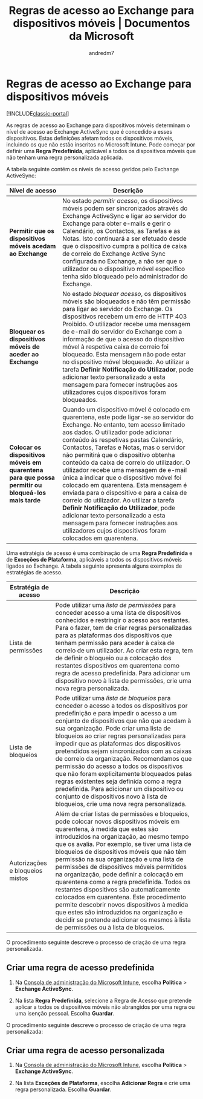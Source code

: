 ﻿---
title: "Regras de acesso ao Exchange para dispositivos móveis | Documentos da Microsoft"
description: "As regras de acesso do Exchange ActiveSync para permitir ou bloquear as ligações do dispositivo com o EAS"
keywords: 
author: andredm7
ms.author: andredm
manager: angrobe
ms.date: 07/19/2016
ms.topic: article
ms.prod: 
ms.service: microsoft-intune
ms.technology: 
ms.assetid: 208b9f45-02d9-413a-b86a-8bad9b5008fa
ms.reviewer: muhosabe
ms.suite: ems
ms.custom: intune-classic
translationtype: Human Translation
ms.sourcegitcommit: b6d5ea579b675d85d4404f289db83055642ffddd
ms.openlocfilehash: fa8f4b1df83e37ab20d5b4a045ba535758368835


---

# <a name="exchange-access-rules-for-mobile-devices"></a>Regras de acesso ao Exchange para dispositivos móveis

[!INCLUDE[classic-portal](../includes/classic-portal.md)]

As regras de acesso ao Exchange para dispositivos móveis determinam o nível de acesso ao Exchange ActiveSync que é concedido a esses dispositivos. Estas definições afetam todos os dispositivos móveis, incluindo os que não estão inscritos no Microsoft Intune. Pode começar por definir uma **Regra Predefinida**, aplicável a todos os dispositivos móveis que não tenham uma regra personalizada aplicada.

A tabela seguinte contém os níveis de acesso geridos pelo Exchange ActiveSync:

|Nível de acesso|Descrição|
|----------------|---------------|
|**Permitir que os dispositivos móveis acedam ao Exchange**|No estado *permitir acesso*, os dispositivos móveis podem ser sincronizados através do Exchange ActiveSync e ligar ao servidor do Exchange para obter e-mails e gerir o Calendário, os Contactos, as Tarefas e as Notas. Isto continuará a ser efetuado desde que o dispositivo cumpra a política de caixa de correio do Exchange Active Sync configurada no Exchange, a não ser que o utilizador ou o dispositivo móvel específico tenha sido bloqueado pelo administrador do Exchange.|
|**Bloquear os dispositivos móveis de aceder ao Exchange**|No estado *bloquear acesso*, os dispositivos móveis são bloqueados e não têm permissão para ligar ao servidor do Exchange. Os dispositivos recebem um erro de HTTP 403 Proibido. O utilizador recebe uma mensagem de e-mail do servidor do Exchange com a informação de que o acesso do dispositivo móvel à respetiva caixa de correio foi bloqueado. Esta mensagem não pode estar no dispositivo móvel bloqueado. Ao utilizar a tarefa **Definir Notificação do Utilizador**, pode adicionar texto personalizado a esta mensagem para fornecer instruções aos utilizadores cujos dispositivos foram bloqueados. |
|**Colocar os dispositivos móveis em quarentena para que possa permitir ou bloqueá-los mais tarde**|Quando um dispositivo móvel é colocado em quarentena, este pode ligar-se ao servidor do Exchange. No entanto, tem acesso limitado aos dados. O utilizador pode adicionar conteúdo às respetivas pastas Calendário, Contactos, Tarefas e Notas, mas o servidor não permitirá que o dispositivo obtenha conteúdo da caixa de correio do utilizador. O utilizador recebe uma mensagem de e-mail única a indicar que o dispositivo móvel foi colocado em quarentena. Esta mensagem é enviada para o dispositivo e para a caixa de correio do utilizador. Ao utilizar a tarefa **Definir Notificação do Utilizador**, pode adicionar texto personalizado a esta mensagem para fornecer instruções aos utilizadores cujos dispositivos foram colocados em quarentena.|

Uma estratégia de acesso é uma combinação de uma **Regra Predefinida** e de **Exceções de Plataforma**, aplicáveis a todos os dispositivos móveis ligados ao Exchange. A tabela seguinte apresenta alguns exemplos de estratégias de acesso.

|Estratégia de acesso|Descrição|
|-------------------|---------------|
|Lista de permissões|Pode utilizar uma *lista de permissões* para conceder acesso a uma lista de dispositivos conhecidos e restringir o acesso aos restantes. Para o fazer, tem de criar regras personalizadas para as plataformas dos dispositivos que tenham permissão para aceder à caixa de correio de um utilizador. Ao criar esta regra, tem de definir o bloqueio ou a colocação dos restantes dispositivos em quarentena como regra de acesso predefinida. Para adicionar um dispositivo novo à lista de permissões, crie uma nova regra personalizada.|
|Lista de bloqueios|Pode utilizar uma *lista de bloqueios* para conceder o acesso a todos os dispositivos por predefinição e para impedir o acesso a um conjunto de dispositivos que não que acedam à sua organização. Pode criar uma lista de bloqueios ao criar regras personalizadas para impedir que as plataformas dos dispositivos pretendidos sejam sincronizados com as caixas de correio da organização. Recomendamos que permissão do acesso a todos os dispositivos que não foram explicitamente bloqueados pelas regras existentes seja definida como a regra predefinida. Para adicionar um dispositivo ou conjunto de dispositivos novo à lista de bloqueios, crie uma nova regra personalizada.|
|Autorizações e bloqueios mistos|Além de criar listas de permissões e bloqueios, pode colocar novos dispositivos móveis em quarentena, à medida que estes são introduzidos na organização, ao mesmo tempo que os avalia. Por exemplo, se tiver uma lista de bloqueios de dispositivos móveis que não têm permissão na sua organização e uma lista de permissões de dispositivos móveis permitidos na organização, pode definir a colocação em quarentena como a regra predefinida. Todos os restantes dispositivos são automaticamente colocados em quarentena. Este procedimento permite descobrir novos dispositivos à medida que estes são introduzidos na organização e decidir se pretende adicionar os mesmos à lista de permissões ou à lista de bloqueios.|
O procedimento seguinte descreve o processo de criação de uma regra personalizada.

## <a name="create-a-default-access-rule"></a>Criar uma regra de acesso predefinida

1.  Na [Consola de administração do Microsoft Intune](http://manage.microsoft.com), escolha **Política** &gt; **Exchange ActiveSync**.

2.  Na lista **Regra Predefinida**, selecione a Regra de Acesso que pretende aplicar a todos os dispositivos móveis não abrangidos por uma regra ou uma isenção pessoal. Escolha **Guardar**.

O procedimento seguinte descreve o processo de criação de uma regra personalizada:

## <a name="create-a-custom-access-rule"></a>Criar uma regra de acesso personalizada

1. Na [Consola de administração do Microsoft Intune](http://manage.microsoft.com), escolha **Política** &gt; **Exchange ActiveSync**.

2.  Na lista **Exceções de Plataforma**, escolha **Adicionar Regra** e crie uma regra personalizada. Escolha **Guardar**.



<!--HONumber=Dec16_HO2-->


